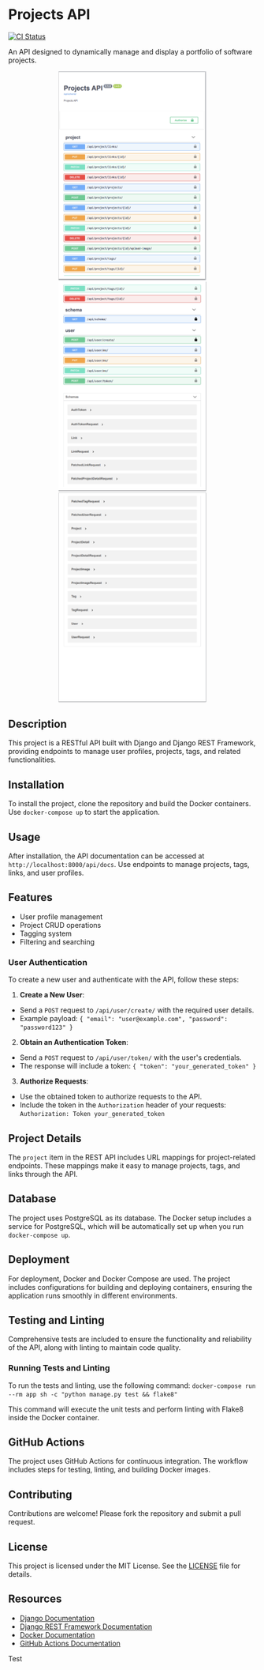 # Projects API

[![CI Status](https://github.com/nkordis/projects-api/actions/workflows/main.yml/badge.svg)](https://github.com/nkordis/projects-api/actions)

An API designed to dynamically manage and display a portfolio of software projects.

<p align="center">
  <img src="docs/images/projects-api-1.PNG" alt="projects-api-1" width="300"/>
  <img src="docs/images/projects-api-2.PNG" alt="projects-api-2" width="300"/>
  <img src="docs/images/projects-api-3.PNG" alt="projects-api-3" width="300"/>
</p>

## Description

This project is a RESTful API built with Django and Django REST Framework, providing endpoints to manage user profiles, projects, tags, and related functionalities.

## Installation

To install the project, clone the repository and build the Docker containers. Use `docker-compose up` to start the application.

## Usage

After installation, the API documentation can be accessed at `http://localhost:8000/api/docs`. Use endpoints to manage projects, tags, links, and user profiles.

## Features

-   User profile management
-   Project CRUD operations
-   Tagging system
-   Filtering and searching

### User Authentication

To create a new user and authenticate with the API, follow these steps:

1.  **Create a New User**:

   -   Send a `POST` request to `/api/user/create/` with the required user details.
   -   Example payload:
    ``
    {
  "email": "user@example.com",
  "password": "password123"
	}
  ``

2. **Obtain an Authentication Token**:

-   Send a `POST` request to `/api/user/token/` with the user's credentials.
-   The response will include a token:
 ``
 {
  "token": "your_generated_token"
}
``

3. **Authorize Requests**:

-   Use the obtained token to authorize requests to the API.
-   Include the token in the `Authorization` header of your requests:
``
Authorization: Token your_generated_token
``

## Project Details

The `project` item in the REST API includes URL mappings for project-related endpoints. These mappings make it easy to manage projects, tags, and links through the API.

##   Database

The project uses PostgreSQL as its database. The Docker setup includes a service for PostgreSQL, which will be automatically set up when you run `docker-compose up`.

## Deployment

For deployment, Docker and Docker Compose are used. The project includes configurations for building and deploying containers, ensuring the application runs smoothly in different environments.

## Testing and Linting

Comprehensive tests are included to ensure the functionality and reliability of the API, along with linting to maintain code quality.

### Running Tests and Linting

To run the tests and linting, use the following command:
``
docker-compose run --rm app sh -c "python manage.py test && flake8"
``

This command will execute the unit tests and perform linting with Flake8 inside the Docker container.

## GitHub Actions

The project uses GitHub Actions for continuous integration. The workflow includes steps for testing, linting, and building Docker images.

## Contributing

Contributions are welcome! Please fork the repository and submit a pull request.

## License

This project is licensed under the MIT License. See the [LICENSE](LICENSE) file for details.


## Resources

-   [Django Documentation](https://docs.djangoproject.com/)
-   [Django REST Framework Documentation](https://www.django-rest-framework.org/)
-   [Docker Documentation](https://docs.docker.com/)
-   [GitHub Actions Documentation](https://docs.github.com/en/actions)

Test
